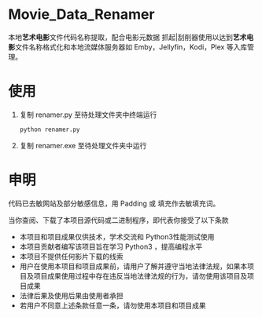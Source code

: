 # Movie_Data_Renamer

本地**艺术电影**文件代码名称提取，配合电影元数据 抓起|刮削器使用以达到**艺术电影**文件名称格式化和本地流媒体服务器如 Emby，Jellyfin，Kodi，Plex 等入库管理。

# 使用

1. 复制 renamer.py 至待处理文件夹中终端运行

   ```bash
   python renamer.py
   ```
2. 复制 renamer.exe 至待处理文件夹中运行

# 申明

代码已去敏网站及部分敏感信息，用 Padding 或 填充作去敏填充词。

当你查阅、下载了本项目源代码或二进制程序，即代表你接受了以下条款

* 本项目和项目成果仅供技术，学术交流和 Python3性能测试使用
* 本项目贡献者编写该项目旨在学习 Python3 ，提高编程水平
* 本项目不提供任何影片下载的线索
* 用户在使用本项目和项目成果前，请用户了解并遵守当地法律法规，如果本项目及项目成果使用过程中存在违反当地法律法规的行为，请勿使用该项目及项目成果
* 法律后果及使用后果由使用者承担
* 若用户不同意上述条款任意一条，请勿使用本项目和项目成果
